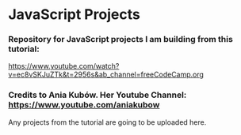 # JavaScript Projects
### Repository for JavaScript projects I am building from this tutorial: 
https://www.youtube.com/watch?v=ec8vSKJuZTk&t=2956s&ab_channel=freeCodeCamp.org

### Credits to Ania Kubów. Her Youtube Channel: https://www.youtube.com/aniakubow

Any projects from the tutorial are going to be uploaded here.
